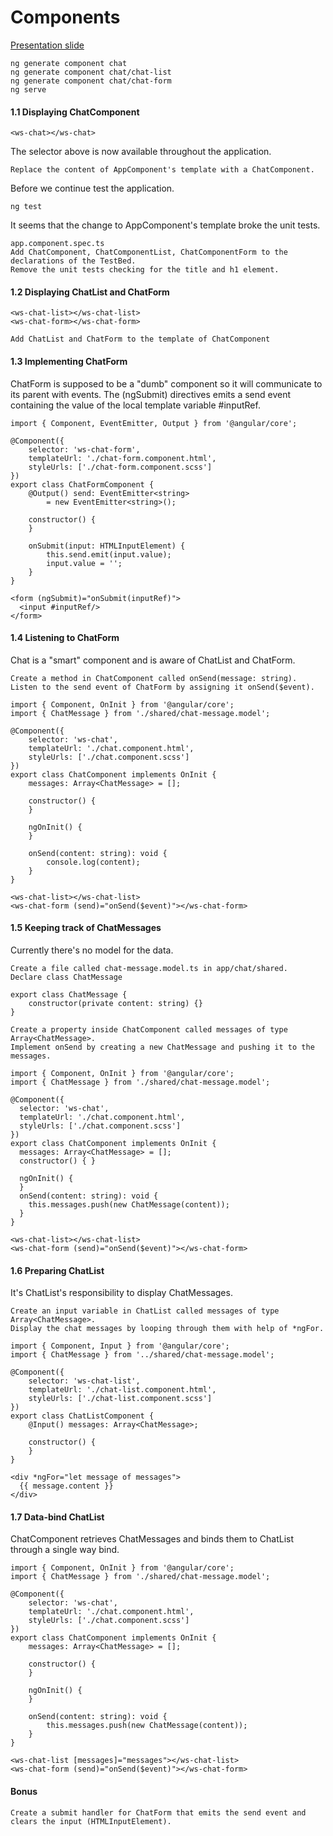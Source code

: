 # Components
[Presentation slide](http://slides.com/rachnerd/deck-1#/3/22)
```
ng generate component chat
ng generate component chat/chat-list
ng generate component chat/chat-form
ng serve
```

#### 1.1 Displaying ChatComponent
```
<ws-chat></ws-chat>
```
The selector above is now available throughout the application.
```
Replace the content of AppComponent's template with a ChatComponent.
```
Before we continue test the application.
```
ng test
```
It seems that the change to AppComponent's template broke the unit tests.
```
app.component.spec.ts
Add ChatComponent, ChatComponentList, ChatComponentForm to the declarations of the TestBed.
Remove the unit tests checking for the title and h1 element.
```

#### 1.2 Displaying ChatList and ChatForm
```
<ws-chat-list></ws-chat-list>
<ws-chat-form></ws-chat-form>
```
```
Add ChatList and ChatForm to the template of ChatComponent
```

#### 1.3 Implementing ChatForm
ChatForm is supposed to be a "dumb" component so it will communicate to its parent with events.
The (ngSubmit) directives emits a send event containing the value of the local template variable #inputRef.
```
import { Component, EventEmitter, Output } from '@angular/core';

@Component({
    selector: 'ws-chat-form',
    templateUrl: './chat-form.component.html',
    styleUrls: ['./chat-form.component.scss']
})
export class ChatFormComponent {
    @Output() send: EventEmitter<string>
        = new EventEmitter<string>();

    constructor() {
    }

    onSubmit(input: HTMLInputElement) {
        this.send.emit(input.value);
        input.value = '';
    }
}

```
```
<form (ngSubmit)="onSubmit(inputRef)">
  <input #inputRef/>
</form>
```

#### 1.4 Listening to ChatForm
Chat is a "smart" component and is aware of ChatList and ChatForm.
```
Create a method in ChatComponent called onSend(message: string).
Listen to the send event of ChatForm by assigning it onSend($event).
```
```
import { Component, OnInit } from '@angular/core';
import { ChatMessage } from './shared/chat-message.model';

@Component({
    selector: 'ws-chat',
    templateUrl: './chat.component.html',
    styleUrls: ['./chat.component.scss']
})
export class ChatComponent implements OnInit {
    messages: Array<ChatMessage> = [];

    constructor() {
    }

    ngOnInit() {
    }

    onSend(content: string): void {
        console.log(content);
    }
}

```
```
<ws-chat-list></ws-chat-list>
<ws-chat-form (send)="onSend($event)"></ws-chat-form>
```

#### 1.5 Keeping track of ChatMessages
Currently there's no model for the data.
```
Create a file called chat-message.model.ts in app/chat/shared.
Declare class ChatMessage
```
```
export class ChatMessage {
    constructor(private content: string) {}
}
```

```
Create a property inside ChatComponent called messages of type Array<ChatMessage>.
Implement onSend by creating a new ChatMessage and pushing it to the messages.
```

```
import { Component, OnInit } from '@angular/core';
import { ChatMessage } from './shared/chat-message.model';

@Component({
  selector: 'ws-chat',
  templateUrl: './chat.component.html',
  styleUrls: ['./chat.component.scss']
})
export class ChatComponent implements OnInit {
  messages: Array<ChatMessage> = [];
  constructor() { }

  ngOnInit() {
  }
  onSend(content: string): void {
    this.messages.push(new ChatMessage(content));
  }
}
```
```
<ws-chat-list></ws-chat-list>
<ws-chat-form (send)="onSend($event)"></ws-chat-form>
```
#### 1.6 Preparing ChatList
It's ChatList's responsibility to display ChatMessages.
```
Create an input variable in ChatList called messages of type Array<ChatMessage>.
Display the chat messages by looping through them with help of *ngFor.
```

```
import { Component, Input } from '@angular/core';
import { ChatMessage } from '../shared/chat-message.model';

@Component({
    selector: 'ws-chat-list',
    templateUrl: './chat-list.component.html',
    styleUrls: ['./chat-list.component.scss']
})
export class ChatListComponent {
    @Input() messages: Array<ChatMessage>;

    constructor() {
    }
}

```

```
<div *ngFor="let message of messages">
  {{ message.content }}
</div>
```

#### 1.7 Data-bind ChatList
ChatComponent retrieves ChatMessages and binds them to ChatList through a single way bind.

```
import { Component, OnInit } from '@angular/core';
import { ChatMessage } from './shared/chat-message.model';

@Component({
    selector: 'ws-chat',
    templateUrl: './chat.component.html',
    styleUrls: ['./chat.component.scss']
})
export class ChatComponent implements OnInit {
    messages: Array<ChatMessage> = [];

    constructor() {
    }

    ngOnInit() {
    }

    onSend(content: string): void {
        this.messages.push(new ChatMessage(content));
    }
}

```
```
<ws-chat-list [messages]="messages"></ws-chat-list>
<ws-chat-form (send)="onSend($event)"></ws-chat-form>
```

#### Bonus
```
Create a submit handler for ChatForm that emits the send event and clears the input (HTMLInputElement).
```